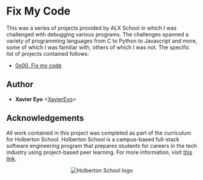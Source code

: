 # Fix My Code

This was a series of projects provided by ALX School in which I was
challenged with debugging various programs. The challenges spanned a variety of
programming languages from C to Python to Javascript and more, some of which I
was familiar with, others of which I was not. The specific list of projects
contained follows:

* [0x00. Fix my code](./0x00-challenge)

## Author

* __Xavier Eyo__ <[XavierEyo](https://github.com/XavierEyo)>

## Acknowledgements

All work contained in this project was completed as part of the curriculum for
Holberton School. Holberton School is a campus-based full-stack software
engineering program that prepares students for careers in the tech industry
using project-based peer learning. For more information, visit
[this link](https://www.holbertonschool.com/).

<p align="center">
  <img
    src="http://www.holbertonschool.com/holberton-logo.png"
    alt="Holberton School logo">
</p>
